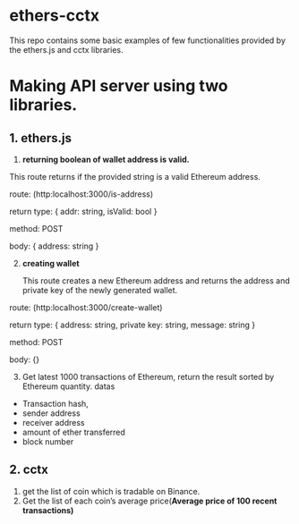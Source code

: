 # ethers-cctx
This repo contains some basic examples of few functionalities provided by the ethers.js and cctx  libraries.


# Making API server using two libraries.

## 1. ethers.js

1. <b>returning boolean of wallet address is valid.</b>

This route returns if the provided string is a valid Ethereum address.

route: (http:localhost:3000/is-address)

return type: {
addr: string,
isValid: bool
}

method: POST

body: {
address: string
}


2. <b>creating wallet</b>

   This route creates a new Ethereum address and returns the address and private key of the newly generated wallet.

route: (http:localhost:3000/create-wallet)

return type: {
address: string,
private key: string,
message: string
}

method: POST

body: {}

3. Get latest 1000 transactions of Ethereum, return the result sorted by Ethereum quantity.
   datas
- Transaction hash,
- sender address
- receiver address
- amount of ether transferred
- block number

## 2.  cctx

1. get the list of coin which is tradable on Binance.
2. Get the list of each coin’s average price(**Average price of 100 recent transactions)**
